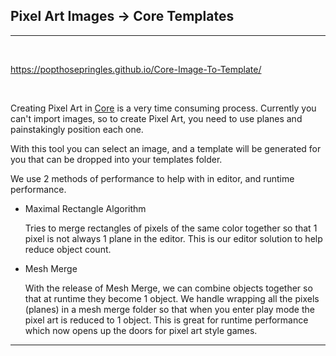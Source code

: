 ## Pixel Art Images -> Core Templates
---
&nbsp;

https://popthosepringles.github.io/Core-Image-To-Template/

&nbsp;

Creating Pixel Art in [Core](https://coregames.com) is a very time consuming process.  Currently you can't import images, so to create Pixel Art, you need to use planes and painstakingly position each one.

With this tool you can select an image, and a template will be generated for you that can be dropped into your templates folder.

We use 2 methods of performance to help with in editor, and runtime performance.

- Maximal Rectangle Algorithm
	
	Tries to merge rectangles of pixels of the same color together so that 1 pixel is not always 1 plane in the editor.  This is our editor solution to help reduce object count.

- Mesh Merge

	With the release of Mesh Merge, we can combine objects together so that at runtime they become 1 object.  We handle wrapping all the pixels (planes) in a mesh merge folder so that when you enter play mode the pixel art is reduced to 1 object.  This is great for runtime performance which now opens up the doors for pixel art style games.
---